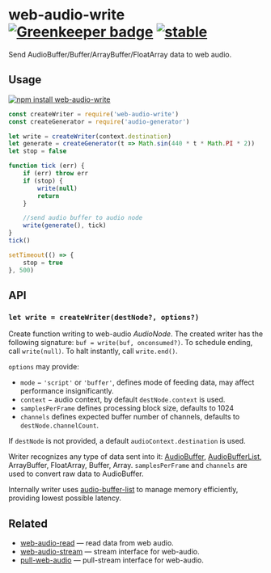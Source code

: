# web-audio-write [![Greenkeeper badge](https://badges.greenkeeper.io/audiojs/web-audio-write.svg)](https://greenkeeper.io/) [![stable](https://img.shields.io/badge/stability-unstable-green.svg)](http://github.com/badges/stability-badges)

Send AudioBuffer/Buffer/ArrayBuffer/FloatArray data to web audio.

## Usage

[![npm install web-audio-write](https://nodei.co/npm/web-audio-write.png?mini=true)](https://npmjs.org/package/web-audio-write/)

```js
const createWriter = require('web-audio-write')
const createGenerator = require('audio-generator')

let write = createWriter(context.destination)
let generate = createGenerator(t => Math.sin(440 * t * Math.PI * 2))
let stop = false

function tick (err) {
	if (err) throw err
	if (stop) {
		write(null)
		return
	}

	//send audio buffer to audio node
	write(generate(), tick)
}
tick()

setTimeout(() => {
	stop = true
}, 500)
```

## API

### `let write = createWriter(destNode?, options?)`

Create function writing to web-audio _AudioNode_. The created writer has the following signature: `buf = write(buf, onconsumed?)`. To schedule ending, call `write(null)`. To halt instantly, call `write.end()`.

`options` may provide:

* `mode` − `'script'` or `'buffer'`, defines mode of feeding data, may affect performance insignificantly.
* `context` − audio context, by default `destNode.context` is used.
* `samplesPerFrame` defines processing block size, defaults to 1024
* `channels` defines expected buffer number of channels, defaults to `destNode.channelCount`.

If `destNode` is not provided, a default `audioContext.destination` is used.

Writer recognizes any type of data sent into it: [AudioBuffer](https://github.com/audiojs/audio-buffer), [AudioBufferList](https://github.com/audiojs/audio-buffer-list), ArrayBuffer, FloatArray, Buffer, Array. `samplesPerFrame` and `channels` are used to convert raw data to AudioBuffer.

Internally writer uses [audio-buffer-list](https://github.com/audiojs/audio-buffer-list) to manage memory efficiently, providing lowest possible latency.


## Related

* [web-audio-read](https://github.com/audiojs/web-audio-read) — read data from web audio.
* [web-audio-stream](https://github.com/audiojs/web-audio-stream) — stream interface for web-audio.
* [pull-web-audio](https://github.com/audiojs/pull-web-audio) — pull-stream interface for web-audio.
